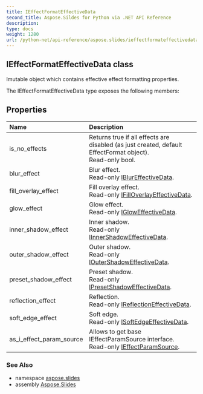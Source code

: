 ```yaml
---
title: IEffectFormatEffectiveData
second_title: Aspose.Sildes for Python via .NET API Reference
description: 
type: docs
weight: 1280
url: /python-net/api-reference/aspose.slides/ieffectformateffectivedata/
---
```


## IEffectFormatEffectiveData class

Imutable object which contains effective effect formatting properties.

The IEffectFormatEffectiveData type exposes the following members:
## Properties
| Name | Description |
| :- | :- |
|is_no_effects|Returns true if all effects are disabled (as just created, default EffectFormat object).<br/>            Read-only bool.|
|blur_effect|Blur effect.<br/>            Read-only [IBlurEffectiveData](/slides/python-net/api-reference/aspose.slides.effects/iblureffectivedata/).|
|fill_overlay_effect|Fill overlay effect.<br/>            Read-only [IFillOverlayEffectiveData](/slides/python-net/api-reference/aspose.slides.effects/ifilloverlayeffectivedata/).|
|glow_effect|Glow effect.<br/>            Read-only [IGlowEffectiveData](/slides/python-net/api-reference/aspose.slides.effects/igloweffectivedata/).|
|inner_shadow_effect|Inner shadow.<br/>            Read-only [IInnerShadowEffectiveData](/slides/python-net/api-reference/aspose.slides.effects/iinnershadoweffectivedata/).|
|outer_shadow_effect|Outer shadow.<br/>            Read-only [IOuterShadowEffectiveData](/slides/python-net/api-reference/aspose.slides.effects/ioutershadoweffectivedata/).|
|preset_shadow_effect|Preset shadow.<br/>            Read-only [IPresetShadowEffectiveData](/slides/python-net/api-reference/aspose.slides.effects/ipresetshadoweffectivedata/).|
|reflection_effect|Reflection. <br/>            Read-only [IReflectionEffectiveData](/slides/python-net/api-reference/aspose.slides.effects/ireflectioneffectivedata/).|
|soft_edge_effect|Soft edge.<br/>            Read-only [ISoftEdgeEffectiveData](/slides/python-net/api-reference/aspose.slides.effects/isoftedgeeffectivedata/).|
|as_i_effect_param_source|Allows to get base IEffectParamSource interface.<br/>            Read-only [IEffectParamSource](/slides/python-net/api-reference/aspose.slides/ieffectparamsource/).|

### See Also

* namespace [aspose.slides](/slides/python-net/api-reference/aspose.slides/)
* assembly [Aspose.Slides](/slides/python-net/api-reference/)

